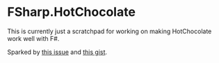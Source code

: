 # FSharp.HotChocolate

This is currently just a scratchpad for working on making HotChocolate work well with F#.

Sparked by [this issue](https://github.com/ChilliCream/graphql-platform/issues/6884)
and [this gist](https://gist.github.com/Stock44/0f465a56fba5095fbf078b1d0ee4526a).
